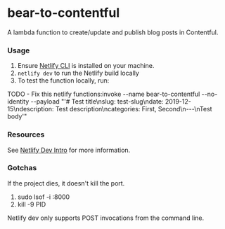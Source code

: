 # bear-to-contentful
A lambda function to create/update and publish blog posts in Contentful.

### Usage

1. Ensure [Netlify CLI](https://github.com/netlify/cli) is installed on your machine.
2. `netlify dev` to run the Netlify build locally
3. To test the function locally, run:

TODO - Fix this
netlify functions:invoke --name bear-to-contentful --no-identity --payload "'# Test title\nslug: test-slug\ndate: 2019-12-15\ndescription: Test description\ncategories: First, Second\n---\nTest body'"

### Resources
See [Netlify Dev Intro](https://github.com/netlify/cli/blob/master/docs/netlify-dev.md) for more information.

### Gotchas
If the project dies, it doesn't kill the port.
1. sudo lsof -i :8000
2. kill -9 PID

Netlify dev only supports POST invocations from the command line.